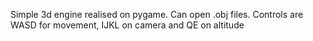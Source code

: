 Simple 3d engine realised on pygame. Can open .obj files. Controls are WASD for movement, IJKL on camera and QE on altitude
